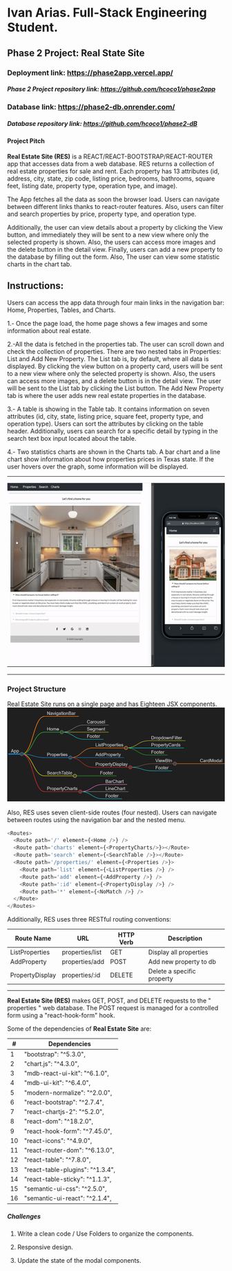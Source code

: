 # Ivan Arias. Full-Stack Engineering Student.

## Phase 2 Project: Real State Site

### Deployment link: https://phase2app.vercel.app/
##### Phase 2 Project repository link: https://github.com/hcoco1/phase2app

### Database link:  https://phase2-db.onrender.com/
##### Database repository link: https://github.com/hcoco1/phase2-dB

#### Project Pitch

**Real Estate Site (RES)** is a REACT/REACT-BOOTSTRAP/REACT-ROUTER app that accesses data from a web database. RES returns a collection of real estate properties for sale and rent. Each property has 13 attributes (id, address, city, state, zip code, listing price, bedrooms, bathrooms, square feet, listing date, property type, operation type, and image).

 The App fetches all the data as soon the browser load. Users can navigate between different links thanks to react-router features. Also, users can filter and search properties by price, property type, and operation type.

Additionally, the user can view details about a property by clicking the View button, and immediately they will be sent to a new view where only the selected property is shown. Also, the users can access more images and the delete button in the detail view. Finally, users can add a new property to the database by filling out the form. Also, The user can view some statistic charts in the chart tab.

## Instructions:

 Users can access the app data through four main links in the navigation bar: Home, Properties, Tables, and Charts.

1.- Once the page load, the home page shows a few images and some information about real estate.

2.-All the data is fetched in the properties tab. The user can scroll down and check the collection of properties. There are two nested tabs in  Properties: List and Add New Property. The List tab is, by default, where all data is displayed. By clicking the view button on a property card, users will be sent to a new view where only the selected property is shown. Also, the users can access more images, and a delete button is in the detail view. The user will be sent to the List tab by clicking the List button. The Add New Property tab is where the user adds new real estate properties in the database.

3.- A table is showing in the Table tab. It contains information on seven attributes (id,  city, state, listing price,  square feet,  property type, and operation type). Users can sort the attributes by clicking on the table header. Additionally, users can search for a specific detail by typing in the search text box input located about the table.

4.- Two statistics charts are shown in the Charts tab. A bar chart and a line chart show information about how properties prices in Texas state. If the user hovers over the graph, some information will be displayed.


---

![how this app works](https://github.com/hcoco1/phase2app/blob/main/gif_phase_2.gif?raw=true) 
 
---
### **Project Structure**

 Real Estate Site runs on a single page and has Eighteen  JSX components.
 ![how this App works](https://github.com/hcoco1/phase2app/blob/main/phase2_components.png?raw=true) 
 
 
 
 
 Also, RES uses seven client-side routes (four nested). Users can navigate between routes using the navigation bar and the nested menu.
 

```javascript
<Routes>
  <Route path='/' element={<Home />} />
  <Route path='charts' element={<PropertyCharts/>}></Route>
  <Route path='search' element={<SearchTable />}></Route>
  <Route path='/properties/' element={<Properties />}>
    <Route path='list' element={<ListProperties />} />
    <Route path='add' element={<AddProperty />} />
    <Route path=':id' element={<PropertyDisplay />} />
    <Route path='*' element={<NoMatch />} />
  </Route>
</Routes>
```
Additionally, RES uses three RESTful routing conventions:

| Route   Name    | URL             | HTTP Verb | Description                |
|-----------------|-----------------|-----------|----------------------------|
| ListProperties  | properties/list | GET       | Display all properties     |
| AddProperty     | properties/add  | POST      | Add new property to db     |
| PropertyDisplay | properties/:id  | DELETE    | Delete a specific property |

---
**Real Estate Site (RES)**  makes GET, POST, and DELETE requests to the " properties " web database. The POST request is managed for a controlled form using a "react-hook-form" hook.

 Some of the dependencies of **Real Estate Site** are:

| #  	| Dependencies                               	|
|----	|--------------------------------------------	|
| 1  	|           "bootstrap": "^5.3.0",           	|
| 2  	|           "chart.js": "^4.3.0",            	|
| 3  	|           "mdb-react-ui-kit": "^6.1.0",    	|
| 4  	|           "mdb-ui-kit": "^6.4.0",          	|
| 5  	|           "modern-normalize": "^2.0.0",    	|
| 6  	|           "react-bootstrap": "^2.7.4",     	|
| 7  	|           "react-chartjs-2": "^5.2.0",     	|
| 8  	|           "react-dom": "^18.2.0",          	|
| 9  	|           "react-hook-form": "^7.45.0",    	|
| 10 	|           "react-icons": "^4.9.0",         	|
| 11 	|           "react-router-dom": "^6.13.0",   	|
| 12 	|           "react-table": "^7.8.0",         	|
| 13 	|           "react-table-plugins": "^1.3.4", 	|
| 14 	|           "react-table-sticky": "^1.1.3",  	|
| 15 	|           "semantic-ui-css": "^2.5.0",     	|
| 16 	|           "semantic-ui-react": "^2.1.4",   	|


##### **Challenges**

 1. Write a clean code / Use Folders to organize the components. 

 2. Responsive design.

 3. Update the state of the modal components.
